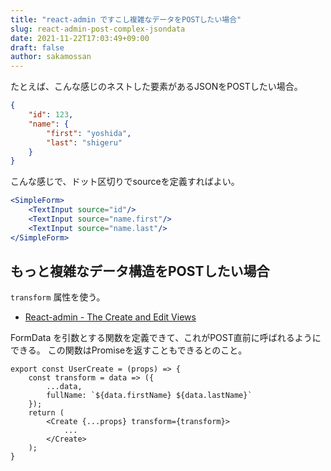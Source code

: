 ```yaml
---
title: "react-admin ですこし複雑なデータをPOSTしたい場合"
slug: react-admin-post-complex-jsondata
date: 2021-11-22T17:03:49+09:00
draft: false
author: sakamossan
---
```


たとえば、こんな感じのネストした要素があるJSONをPOSTしたい場合。

```json
{
    "id": 123,
    "name": {
        "first": "yoshida",
        "last": "shigeru"
    }
}
```

こんな感じで、ドット区切りでsourceを定義すればよい。

```jsx
<SimpleForm>
    <TextInput source="id"/>
    <TextInput source="name.first"/>
    <TextInput source="name.last"/>
</SimpleForm>
```


## もっと複雑なデータ構造をPOSTしたい場合

`transform` 属性を使う。

- [React-admin - The Create and Edit Views](https://marmelab.com/react-admin/CreateEdit.html#transform)

FormData を引数とする関数を定義できて、これがPOST直前に呼ばれるようにできる。
この関数はPromiseを返すこともできるとのこと。

```tsx
export const UserCreate = (props) => {
    const transform = data => ({
        ...data,
        fullName: `${data.firstName} ${data.lastName}`
    });
    return (
        <Create {...props} transform={transform}>
            ...
        </Create>
    );
}
```
